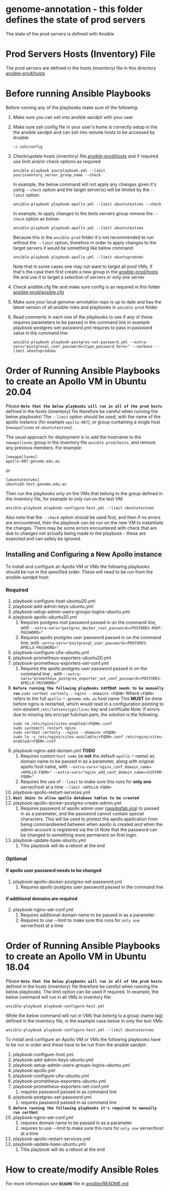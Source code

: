 # genome-annotation - this folder defines the state of prod servers 
The state of the prod servers is defined with Ansible

# Prod Servers Hosts (Inventory) File
The prod servers are defined in the hosts (inventory) file in this directory [ansible-prod/hosts](hosts)

# Before running Ansible Playbooks
Before running any of the playbooks make sure of the following: 

1. Make sure you can ssh into ansible sandpit with your user
2. Make sure ssh config file in your user's home is correctly setup in the the ansible sandpit and can ssh into remote hosts to be accessed by Ansible
    ```
    ~/.ssh/config
    ```

3. Check/update hosts (inventory) file [ansible-prod/hosts](hosts) and if required use limit and/or check options as required:
    ```
    ansible-playbook yourplaybook.yml --limit yourinventory_server_group_name --check
    ```
    In example, the below command will not apply any changes given it's using `--check` option and the target server(s) will be limited by the `--limit` option:

    ```
    ansible-playbook playbook-apollo.yml --limit ubuntutestvms --check 
    ```
    In example, to apply changes to the tests servers group remove the `--check` option as below:
    ```
    ansible-playbook playbook-apollo.yml --limit ubuntutestvms 
    ```
    Because this is the `ansible-prod` folder it's not recommended to run without the `--limit` option, therefore in order to apply changes to the target servers it would be something like below command:
    ```
    ansible-playbook playbook-apollo.yml --limit ubuntuprodvms
    ``` 
    Note that in some cases one may not want to target all prod VMs, if that's the case then first create a new group in the [ansible-prod/hosts](hosts) file and use it to target a selection of servers or only one server

4. Check andible.cfg file and make sure config is as required  in this folder [ansible-prod/ansible.cfg](ansible.cfg)
   
5. Make sure your local genome-annotation repo is up to date and has the latest version of all ansible roles and playbooks in `ansible-prod` folder 
   
6. Read comments in each one of the playbooks to see if any of these requires parameters to be passed in the command line in example playbook-postgres-set-password.yml requires to pass in password value in the command line:
    ```
    ansible-playbook playbook-postgres-set-password.yml --extra-vars="postgresql_user_password=<type_password_here>" --verbose --limit ubuntuprodvms
    ```

# Order of Running Ansible Playbooks to create an Apollo VM in Ubuntu 20.04
Please **`Note that the below playbooks will run in all of the prod hosts`** defined in the hosts (inventory) file therefore be careful when running the below playbooks! The `--limit` option should be used, with the name of the apollo instance (for example `apollo-007`), or group containing a single host (`newapollovms` or `ubuntutestvms`).

The usual approach for deployment is to add the hostname to the `newapollovms` group in the inventory file `ansible-prod/hosts`, and remove any previous members. For example:

```
[newapollovms]
apollo-007.genome.edu.au
```

or

```
[ubuntutestvms]
ubuntu20-test.genome.edu.au
```

Then run the playbooks only on the VMs that belong to the group defined in the inventory file, for example to only run on the test VM:

```
ansible-playbook playbook-configure-host.yml --limit ubuntutestvms
```

Also note that the `--check` option should be used first, and then if no errors are encountered, then the playbook can be run on the new VM to instantiate the changes. There may be some errors encountered with check that are due to changes not actually being made to the playbook - these are expected and can safely be ignored.

## Installing and Configuring a New Apollo instance

To install and configure an Apollo VM or VMs the following playbooks should be run in the specified order. These will need to be run from the ansible-sandpit host: 

### Required
1. playbook-configure-host-ubuntu20.yml
2. playbook-add-admin-keys-ubuntu.yml
3. playbook-setup-admin-users-groups-logins-ubuntu.yml
4. playbook-apollo-ubuntu20.yml
    1.  Requires postgres root password passed in on the command line, with
        `--extra-vars="postgres_docker_root_password=<POSTGRES-ROOT-PASSWORD>"`
    2.  Requires apollo postgres user password passed in on the command line, with
        `-extra-vars="postgresql_user_password=<POSTGRES-APOLLO-PASSWORD>"`
5. playbook-configure-ufw-ubuntu.yml
6. playbook-prometheus-exporters-ubuntu20.yml
7. playbook-prometheus-exporters-set-conf.yml
    1.  Requires the apollo postgres user password passed in on the command line , with
        `--extra-vars="prometheus_postgres_exporter_set_conf_password=<POSTGRES-APOLLO-PASSWORD>"`
8. **`Before running the following playbooks `certbot` needs to be manually run`**
    `sudo certbot certonly --nginx --domains <FQDN>`
    Where `<FQDN>` refers to the full `apollo-*.genome.edu.au` host name
    This **MUST** be done before nginx is restarted, which would read in a
    configuration pointing to non-existent `/etc/letsencrypt/live/` key and certificate
    Note: If errors due to missing lets encrypt fullchain.pem, the solution is the following:
    ```
    sudo rm /etc/nginx/sites-enabled/<FQDN>.conf
    sudo systemctl restart nginx
    sudo certbot certonly --nginx --domains <FQDN>
    sudo ln -s /etc/nginx/sites-available/<FQDN>.conf /etc/nginx/sites-enabled/<FQDN>.conf
    ```
9.  playbook-nginx-add-domain.yml **TODO**
    1.  Requires custom `host name` (ie __not__ the default `apollo-*` name) as domain name
        to be passed in as a parameter, along with original apollo host name, with
        `--extra-vars="nginx_conf_domain_name=<APOLLO-FQDN>"`
        `--extra-vars="nginx_add_conf_domain_name=<CUSTOM-FQDN>"`
    2.  Requires the use of `--limit` to make sure this runs for __only one__ server/host at a time
        `--limit <APOLLO-FQDN>`
10. playbook-apollo-restart-services.yml
11. **`Wait 3mins to allow apollo database tables to be created`**
12. playbook-apollo-docker-postgres-create-admin.yml
    1.  Requires password of apollo admin user (ops@qfab.org) to passed in as a parameter,
        and the password cannot contain special characters.
        This will be used to protect the apollo application from being commandeered
        between when apollo is created and when the admin account is registered via the UI
        Note that the password can be changed to something more permanent on first login.
13. playbook-update-base-ubuntu.yml
    1.  This playbook will do a reboot at the end

### Optional
#### If apollo user password needs to be changed 
1. playbook-apollo-docker-postgres-set-password.yml
    1.  Requires apollo postgres user password passed in the command line
#### If additional domains are required
2. playbook-nginx-set-conf.yml
    1.  Requires additional domain name to be passed in as a parameter
    2.  Requires to use --limit to make sure this runs for `only one` server/host at a time

# Order of Running Ansible Playbooks to create an Apollo VM in Ubuntu 18.04
Please **`Note that the below playbooks will run in all of the prod hosts`** defined in the hosts (inventory) file therefore be careful when running the below playbooks. The limit option can be used if required. In example, the below command will run in all VMs in inventory file:

```
ansible-playbook playbook-configure-host.yml 
```

While the below command will run in VMs that belong to a group (name tag) defined in the inventory file, in the example case below in only the test VMs:

```
ansible-playbook playbook-configure-host.yml --limit ubuntutestvms
```

To install and configure an Apollo VM or VMs the following playbooks have to be run in order and these have to be run from the ansible sandpit: 

1. playbook-configure-host.yml
2. playbook-add-admin-keys-ubuntu.yml
3. playbook-setup-admin-users-groups-logins-ubuntu.yml
4. playbook-apollo.yml
5. playbook-configure-ufw-ubuntu.yml
6. playbook-prometheus-exporters-ubuntu.yml
7. playbook-prometheus-exporters-set-conf.yml
    1. requires password passed in as command line 
8. playbook-postgres-set-password.yml
    1. requires password passed in as command line
9. **`Before running the following playbooks it's required to manually run certbot`**
10. playbook-nginx-set-conf.yml
    1.  requires domain name to be passed in as a parameter
    2.  requires to use --limit to make sure this runs for `only one` server/host at a time
11. playbook-apollo-restart-services.yml
12. playbook-update-base-ubuntu.yml
    1.  This playbook will do a reboot at the end


# How to create/modify Ansible Roles
For more information see **`README`** file in [ansible/README.md](../ansible/README.md)




